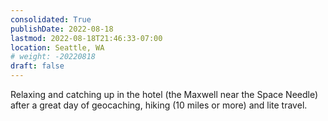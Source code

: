 ```yaml
---
consolidated: True
publishDate: 2022-08-18
lastmod: 2022-08-18T21:46:33-07:00
location: Seattle, WA
# weight: -20220818
draft: false
---
```

Relaxing and catching up in the hotel (the Maxwell near the Space Needle) after a great day of geocaching, hiking (10 miles or more) and lite travel.
 